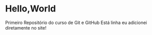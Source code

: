 # Hello,World
 Primeiro Repositório do curso de Git e GitHub
Está linha eu adicionei diretamente no site!
